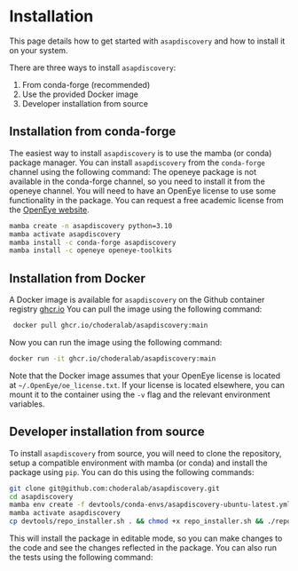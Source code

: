 Installation
===============

This page details how to get started with `asapdiscovery` and how to install it on your system.

There are three ways to install `asapdiscovery`:

1. From conda-forge (recommended)
2. Use the provided Docker image
3. Developer installation from source

Installation from conda-forge
----------------------------

The easiest way to install `asapdiscovery` is to use the mamba (or conda) package manager. You can install `asapdiscovery` from the `conda-forge` channel using the following command:
The openeye package is not available in the conda-forge channel, so you need to install it from the openeye channel. You will need to have an OpenEye license to use some functionality in the package.
You can request a free academic license from the [OpenEye website](https://docs.eyesopen.com/toolkits/python/index.html).

```bash
mamba create -n asapdiscovery python=3.10
mamba activate asapdiscovery
mamba install -c conda-forge asapdiscovery
mamba install -c openeye openeye-toolkits

```

Installation from Docker
------------------------

A Docker image is available for `asapdiscovery` on the Github container registry [ghcr.io](https://github.com/choderalab/asapdiscovery/pkgs/container/asapdiscovery) You can pull the image using the following command:

```bash
 docker pull ghcr.io/choderalab/asapdiscovery:main
```

Now you can run the image using the following command:

```bash
docker run -it ghcr.io/choderalab/asapdiscovery:main
```

Note that the Docker image assumes that your OpenEye license is located at `~/.OpenEye/oe_license.txt`. If your license is located elsewhere, you can mount it to the container using the `-v` flag and the relevant environment variables.


Developer installation from source
----------------------------------

To install `asapdiscovery` from source, you will need to clone the repository, setup a compatible environment with mamba (or conda) and install the package using `pip`. You can do this using the following commands:

```bash
git clone git@github.com:choderalab/asapdiscovery.git
cd asapdiscovery
mamba env create -f devtools/conda-envs/asapdiscovery-ubuntu-latest.yml # chose relevant file for your platform
mamba activate asapdiscovery
cp devtools/repo_installer.sh . && chmod +x repo_installer.sh && ./repo_installer.sh
```

This will install the package in editable mode, so you can make changes to the code and see the changes reflected in the package. You can also run the tests using the following command:

